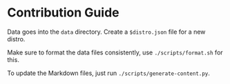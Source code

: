 # Contribution Guide

Data goes into the `data` directory. Create a `$distro.json` file for a
new distro.

Make sure to format the data files consistently, use `./scripts/format.sh`
for this.

To update the Markdown files, just run `./scripts/generate-content.py`.
